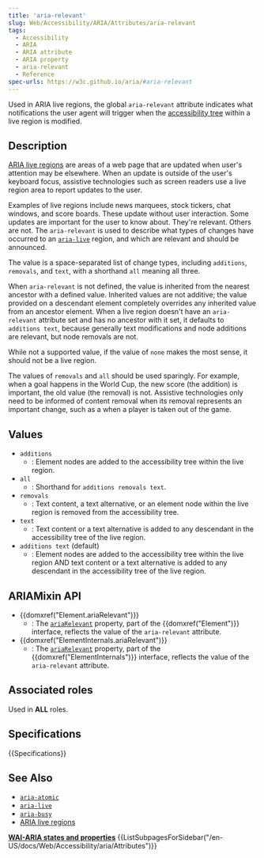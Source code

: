 ```yaml
---
title: 'aria-relevant'
slug: Web/Accessibility/ARIA/Attributes/aria-relevant
tags: 
  - Accessibility
  - ARIA
  - ARIA attribute
  - ARIA property
  - aria-relevant
  - Reference
spec-urls: https://w3c.github.io/aria/#aria-relevant
---
```


Used in ARIA live regions, the global `aria-relevant` attribute indicates what notifications the user agent will trigger when the [accessibility tree](/en-US/docs/Glossary/Accessibility_tree) within a live region is modified.

## Description

[ARIA live regions](/en-US/docs/Web/Accessibility/ARIA/ARIA_Live_Regions) are areas of a web page that are updated when user's attention may be elsewhere. When an update is outside of the user's keyboard focus, assistive technologies such as screen readers use a live region area to report updates to the user.

Examples of live regions include news marquees, stock tickers, chat windows, and score boards. These update without user interaction. Some updates are important for the user to know about. They're relevant. Others are not. The `aria-relevant` is used to describe what types of changes have occurred to an [`aria-live`](/en-US/docs/Web/Accessibility/ARIA/Attributes/aria-live) region, and which are relevant and should be announced.

The value is a space-separated list of change types, including `additions`, `removals`, and `text`, with a shorthand `all` meaning all three.

When `aria-relevant` is not defined, the value is inherited from the nearest ancestor with a defined value. Inherited values are not additive; the value provided on a descendant element completely overrides any inherited value from an ancestor element. When a live region doesn't have an `aria-relevant` attribute set and has no ancestor with it set, it defaults to `additions text`, because generally text modifications and node additions are relevant, but node removals are not.

While not a supported value, if the value of `none` makes the most sense, it should not be a live region.

The values of `removals` and `all` should be used sparingly. For example, when a goal happens in the World Cup, the new score (the addition) is important, the old value (the removal) is not. Assistive technologies only need to be informed of content removal when its removal represents an important change, such as a when a player is taken out of the game.

## Values

- `additions`
  - : Element nodes are added to the accessibility tree within the live region.
- `all`
  - : Shorthand for `additions removals text`.
- `removals`
  - : Text content, a text alternative, or an element node within the live region is removed from the accessibility tree.
- `text`
  - : Text content or a text alternative is added to any descendant in the accessibility tree of the live region.
- `additions text` (default)
  - : Element nodes are added to the accessibility tree within the live region AND text content or a text alternative is added to any descendant in the accessibility tree of the live region.

## ARIAMixin API

- {{domxref("Element.ariaRelevant")}}
  - : The  [`ariaRelevant`](/en-US/docs/Web/API/Element/ariaRelevant) property, part of the {{domxref("Element")}} interface, reflects the value of the `aria-relevant` attribute.
- {{domxref("ElementInternals.ariaRelevant")}}
  - : The  [`ariaRelevant`](/en-US/docs/Web/API/ElementInternals/ariaRelevant) property, part of the {{domxref("ElementInternals")}} interface, reflects the value of the `aria-relevant` attribute.

## Associated roles

Used in **ALL** roles.

## Specifications

{{Specifications}}

## See Also

- [`aria-atomic`](/en-US/docs/Web/Accessibility/ARIA/Attributes/aria-atomic)
- [`aria-live`](/en-US/docs/Web/Accessibility/ARIA/Attributes/aria-live)
- [`aria-busy`](/en-US/docs/Web/Accessibility/ARIA/Attributes/aria-busy)
- [ARIA live regions](/en-US/docs/Web/Accessibility/ARIA/ARIA_Live_Regions)

<section id="Quick_links">
<strong><a href="/en-US/docs/Web/Accessibility/ARIA/Attributes">WAI-ARIA states and properties</a></strong>
{{ListSubpagesForSidebar("/en-US/docs/Web/Accessibility/aria/Attributes")}}
</section>
